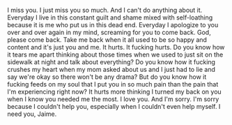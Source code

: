 I miss you. I just miss you so much. And I can't do anything about it. Everyday I live in this constant guilt and shame mixed with self-loathing because it is me who put us in this dead end. Everyday I apologize to you over and over again in my mind, screaming for you to come back. God, please come back. Take me back when it all used to be so happy and content and it's just you and me. It hurts. It fucking hurts. Do you know how it tears me apart thinking about those times when we used to just sit on the sidewalk at night and talk about everything? Do you know how it fucking crushes my heart when my mom asked about us and I just had to lie and say we're okay so there won't be any drama? But do you know how it fucking feeds on my soul that I put you in so much pain than the pain that I'm experiencing right now? It hurts more thinking I turned my back on you when I know you needed me the most. I love you. And I'm sorry. I'm sorry because I couldn't help you, especially when I couldn't even help myself. I need you, Jaime. 